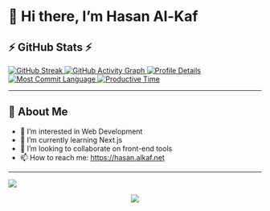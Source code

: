 # 👋 Hi there, I’m Hasan Al-Kaf

## ⚡ GitHub Stats ⚡

<a href="https://github.com/hasanalkaf3">
  <img src="https://github-readme-streak-stats.herokuapp.com/?user=hasanalkaf3&theme=algolia" alt="GitHub Streak" />
</a>
<a href="https://github.com/hasanalkaf3">
  <img src="https://github-readme-activity-graph.vercel.app/graph?username=hasanalkaf3&theme=xcode&hide_border=true" alt="GitHub Activity Graph" />
</a>
<a href="https://github.com/hasanalkaf3">
  <img src="https://github-profile-summary-cards.vercel.app/api/cards/profile-details?username=hasanalkaf3&theme=algolia" alt="Profile Details" />
</a>
<a href="https://github.com/hasanalkaf3">
  <img src="https://github-profile-summary-cards.vercel.app/api/cards/most-commit-language?username=hasanalkaf3&theme=algolia" alt="Most Commit Language" />
</a>
<a href="https://github.com/hasanalkaf3">
  <img src="https://github-profile-summary-cards.vercel.app/api/cards/productive-time?username=hasanalkaf3&theme=algolia&utcOffset=3" alt="Productive Time" />
</a>

---

## 💬 About Me

- 👀 I’m interested in Web Development
- 🌱 I’m currently learning Next.js
- 👯 I’m looking to collaborate on front-end tools
- 📫 How to reach me: https://hasan.alkaf.net

---

<a href="https://github.com/hasanalkaf3">
  <img src="https://visitcount.itsvg.in/api?id=hasanalkaf3&label=Profile%20Views&color=1&icon=5&pretty=true" />
</a>

<p align="center">
  <img src="https://capsule-render.vercel.app/api?type=waving&color=100:0055ff,0:a82da8&height=100&section=footer"/>
</p>
